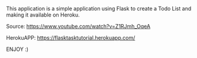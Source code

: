 This application is a simple application using Flask to create a Todo List and making it available on Heroku.

Source: https://www.youtube.com/watch?v=Z1RJmh_OqeA

HerokuAPP: https://flasktasktutorial.herokuapp.com/ 

ENJOY :)